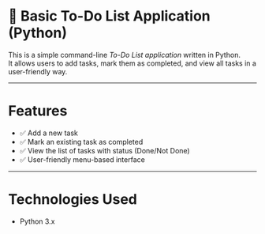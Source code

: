 # 📝 Basic To-Do List Application (Python)

This is a simple command-line *To-Do List application* written in Python.  
It allows users to add tasks, mark them as completed, and view all tasks in a user-friendly way.

---

# Features

- ✅ Add a new task
- ✅ Mark an existing task as completed
- ✅ View the list of tasks with status (Done/Not Done)
- ✅ User-friendly menu-based interface

---

# Technologies Used

- Python 3.x
